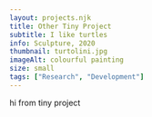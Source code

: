 ```yaml
---
layout: projects.njk
title: Other Tiny Project
subtitle: I like turtles
info: Sculpture, 2020
thumbnail: turtolini.jpg
imageAlt: colourful painting
size: small
tags: ["Research", "Development"]
---
```


hi from tiny project
